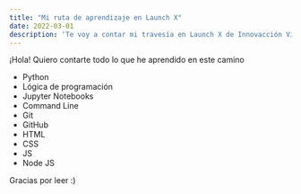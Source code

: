 ```yaml
---
title: "Mi ruta de aprendizaje en Launch X"
date: 2022-03-01
description: 'Te voy a contar mi travesía en Launch X de Innovacción Virtual'
---
```


¡Hola! Quiero contarte todo lo que he aprendido en este camino
- Python
- Lógica de programación
- Jupyter Notebooks
- Command Line
- Git 
- GitHub
- HTML
- CSS
- JS
- Node JS

Gracias por leer :)
